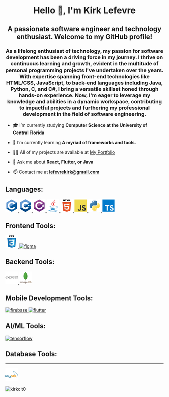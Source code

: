 <h1 align="center">Hello 👋, I'm Kirk Lefevre</h1>
<h2 align="center">A passionate software engineer and technology enthusiast. Welcome to my GitHub profile!</h2>
<h3 align="center">As a lifelong enthusiast of technology, my passion for software development has been a driving force in my journey. I thrive on continuous learning and growth, evident in the multitude of personal programming projects I've undertaken over the years. With expertise spanning front-end technologies like HTML/CSS, JavaScript, to back-end languages including Java, Python, C, and C#, I bring a versatile skillset honed through hands-on experience. Now, I'm eager to leverage my knowledge and abilities in a dynamic workspace, contributing to impactful projects and furthering my professional development in the field of software engineering.</h3>
<!-- <hr> -->

- 🎓 I’m currently studying **Computer Science at the University of Central Florida**

- 🌱 I’m currently learning **A myriad of frameworks and tools.**

- 👨‍💻 All of my projects are available at [My Portfolio](kirklefevre.web.app/)

- 💬 Ask me about **React, Flutter, or Java**

- 📫 Contact me at **lefevrekirk@gmail.com**

<h2 align="left">Languages:</h2>
<!-- <hr> -->
<p align="left"> 
  <a href="https://www.cprogramming.com/" target="_blank" rel="noreferrer"> <img src="https://raw.githubusercontent.com/devicons/devicon/master/icons/c/c-original.svg" alt="c" width="40" height="40"/> </a> 
  <a href="https://www.w3schools.com/cpp/" target="_blank" rel="noreferrer"> <img src="https://raw.githubusercontent.com/devicons/devicon/master/icons/cplusplus/cplusplus-original.svg" alt="cplusplus" width="40" height="40"/> </a> 
  <a href="https://www.w3schools.com/cs/" target="_blank" rel="noreferrer"> <img src="https://raw.githubusercontent.com/devicons/devicon/master/icons/csharp/csharp-original.svg" alt="csharp" width="40" height="40"/> </a> 
  <a href="https://www.java.com" target="_blank" rel="noreferrer"> <img src="https://raw.githubusercontent.com/devicons/devicon/master/icons/java/java-original.svg" alt="java" width="40" height="40"/> </a> 
  <a href="https://www.w3.org/html/" target="_blank" rel="noreferrer"> <img src="https://raw.githubusercontent.com/devicons/devicon/master/icons/html5/html5-original-wordmark.svg" alt="html5" width="40" height="40"/> </a> 
  <a href="https://developer.mozilla.org/en-US/docs/Web/JavaScript" target="_blank" rel="noreferrer"> <img src="https://raw.githubusercontent.com/devicons/devicon/master/icons/javascript/javascript-original.svg" alt="javascript" width="40" height="40"/> </a> 
  <a href="https://www.python.org" target="_blank" rel="noreferrer"> <img src="https://raw.githubusercontent.com/devicons/devicon/master/icons/python/python-original.svg" alt="python" width="40" height="40"/> </a> 
  <a href="https://www.typescriptlang.org/" target="_blank" rel="noreferrer"> <img src="https://raw.githubusercontent.com/devicons/devicon/master/icons/typescript/typescript-original.svg" alt="typescript" width="40" height="40"/> </a> 
</p>

<h2 align="left">Frontend Tools:</h2>
<!-- <hr> -->
<p align="left"> 
  <a href="https://www.w3schools.com/css/" target="_blank" rel="noreferrer"> <img src="https://raw.githubusercontent.com/devicons/devicon/master/icons/css3/css3-original-wordmark.svg" alt="css3" width="40" height="40"/> </a> 
  <a href="https://www.figma.com/" target="_blank" rel="noreferrer"> <img src="https://www.vectorlogo.zone/logos/figma/figma-icon.svg" alt="figma" width="40" height="40"/> </a> 
  <!-- Add more icons here -->
</p>

<h2 align="left">Backend Tools:</h2>
<!-- <hr> -->
<p align="left"> 
  <a href="https://expressjs.com" target="_blank" rel="noreferrer"> <img src="https://raw.githubusercontent.com/devicons/devicon/master/icons/express/express-original-wordmark.svg" alt="express" width="40" height="40"/> </a> 
  <a href="https://www.mongodb.com/" target="_blank" rel="noreferrer"> <img src="https://raw.githubusercontent.com/devicons/devicon/master/icons/mongodb/mongodb-original-wordmark.svg" alt="mongodb" width="40" height="40"/> </a> 
  <!-- Add more icons here -->
</p>

<h2 align="left">Mobile Development Tools:</h2>
<!-- <hr> -->
<p align="left"> 
  <a href="https://firebase.google.com/" target="_blank" rel="noreferrer"> <img src="https://www.vectorlogo.zone/logos/firebase/firebase-icon.svg" alt="firebase" width="40" height="40"/> </a> 
  <a href="https://flutter.dev" target="_blank" rel="noreferrer"> <img src="https://www.vectorlogo.zone/logos/flutterio/flutterio-icon.svg" alt="flutter" width="40" height="40"/> </a> 
  <!-- Add more icons here -->
</p>

<h2 align="left">AI/ML Tools:</h2>
<!-- <hr> -->
<p align="left"> 
  <a href="https://www.tensorflow.org" target="_blank" rel="noreferrer"> <img src="https://www.vectorlogo.zone/logos/tensorflow/tensorflow-icon.svg" alt="tensorflow" width="40" height="40"/> </a> 
  <!-- Add more icons here -->
</p>

<h2 align="left">Database Tools:</h2>
<hr>
<p align="left"> 
  <a href="https://www.mysql.com/" target="_blank" rel="noreferrer"> <img src="https://raw.githubusercontent.com/devicons/devicon/master/icons/mysql/mysql-original-wordmark.svg" alt="mysql" width="40" height="40"/> </a> 
  <!-- Add more icons here -->
</p>

<p><img align="center" src="https://github-readme-stats.vercel.app/api/top-langs?username=kirkcit0&show_icons=true&locale=en&layout=compact" alt="kirkcit0" /></p>
